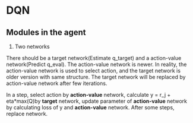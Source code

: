 # DQN

## Modules in the agent

1. Two networks

There should be a target network(Estimate q_target) and a action-value network(Predict q_eval). The action-value network is newer. In reality, the action-value network is used to select action, and the target network is older version with same structure. The target network will be replaced by action-value network after few iterations.

In a step, select action by **action-value** network, calculate y = r_j + eta*max(Q)by **target** network, update parameter of **action-value** network by calculating loss of y and **action-value** network. After some steps, replace network.